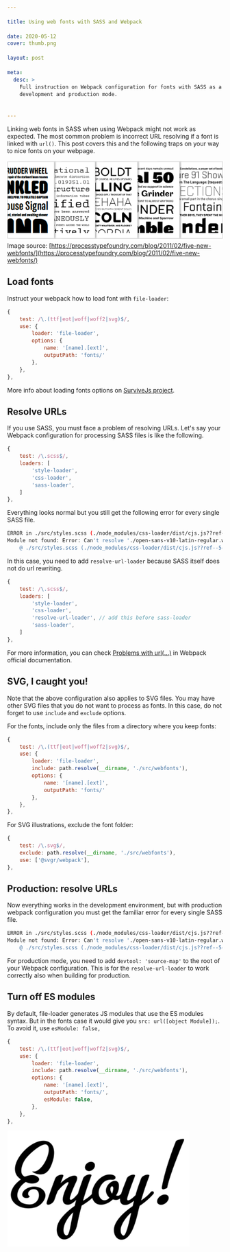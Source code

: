 ```yaml
---

title: Using web fonts with SASS and Webpack

date: 2020-05-12
cover: thumb.png

layout: post

meta:
  desc: >
    Full instruction on Webpack configuration for fonts with SASS as a CSS solution, for both
    development and production mode.


---
```


<div data-excerpt>

Linking web fonts in SASS when using Webpack might not work as expected. The most common problem is incorrect URL resolving if a font is linked with `url()`. This post covers this and the following traps on your way to nice fonts on your webpage.

</div>

<div class="small" markdown="1">

![](thumb.png)<br/>
Image source:
[https://processtypefoundry.com/blog/2011/02/five-new-webfonts/](https://processtypefoundry.com/blog/2011/02/five-new-webfonts/)

</div>

## Load fonts

Instruct your webpack how to load font with `file-loader`:

```javascript
{
    test: /\.(ttf|eot|woff|woff2|svg)$/,
    use: {
        loader: 'file-loader',
        options: {
            name: '[name].[ext]',
            outputPath: 'fonts/'
        },
    },
},
```

More info about loading fonts options on [SurviveJs project](https://survivejs.com/webpack/loading/fonts/).

## Resolve URLs

If you use SASS, you must face a problem of resolving URLs. Let's say your Webpack configuration for processing SASS files is like the following.

```javascript
{
    test: /\.scss$/,
    loaders: [
        'style-loader',
        'css-loader',
        'sass-loader',
    ]
},
```

Everything looks normal but you still get the following error for every single SASS file.


```bash
ERROR in ./src/styles.scss (./node_modules/css-loader/dist/cjs.js??ref--5-1!./node_modules/resolve-url-loader!./node_modules/sass-loader/dist/cjs.js??ref--5-3!./src/styles.scss)
Module not found: Error: Can't resolve './open-sans-v10-latin-regular.woff' in '/Users/varya/WebDev/my-pet-project'
    @ ./src/styles.scss (./node_modules/css-loader/dist/cjs.js??ref--5-1!./node_modules/resolve-url-loader!./node_modules/sass-loader/dist/cjs.js??ref--5-3!./src/styles.scss) 19:42-87
```

In this case, you need to add `resolve-url-loader` because SASS itself does not do url rewriting.

```javascript
{
    test: /\.scss$/,
    loaders: [
        'style-loader',
        'css-loader',
        'resolve-url-loader', // add this before sass-loader
        'sass-loader',
    ]
},
```

For more information, you can check [Problems with url(...)](https://webpack.js.org/loaders/sass-loader/#problems-with-url) in Webpack official documentation.


## SVG, I caught you!

Note that the above configuration also applies to SVG files. You may have other SVG files that you do not want to process as fonts. In this case, do not forget to use `include` and `exclude` options.

For the fonts, include only the files from a directory where you keep fonts:

```javascript
{
    test: /\.(ttf|eot|woff|woff2|svg)$/,
    use: {
        loader: 'file-loader',
        include: path.resolve(__dirname, './src/webfonts'),
        options: {
            name: '[name].[ext]',
            outputPath: 'fonts/'
        },
    },
},
```

For SVG illustrations, exclude the font folder:

```javascript
{
    test: /\.svg$/,
    exclude: path.resolve(__dirname, './src/webfonts'),
    use: ['@svgr/webpack'],
},
```

## Production: resolve URLs

Now everything works in the development environment, but with production webpack configuration you must get the familiar error for every single SASS file.

```bash
ERROR in ./src/styles.scss (./node_modules/css-loader/dist/cjs.js??ref--5-1!./node_modules/resolve-url-loader!./node_modules/sass-loader/dist/cjs.js??ref--5-3!./src/styles.scss)
Module not found: Error: Can't resolve './open-sans-v10-latin-regular.woff' in '/Users/varya/WebDev/my-pet-project'
    @ ./src/styles.scss (./node_modules/css-loader/dist/cjs.js??ref--5-1!./node_modules/resolve-url-loader!./node_modules/sass-loader/dist/cjs.js??ref--5-3!./src/styles.scss) 19:42-87
```

For production mode, you need to add `devtool: 'source-map'` to the root of your Webpack configuration. This is for the `resolve-url-loader` to work correctly also when building for production.

## Turn off ES modules

By default, file-loader generates JS modules that use the ES modules syntax. But in the fonts case it would give you `src: url([object Module]);`. To avoid it, use `esModule: false,`

```javascript
{
    test: /\.(ttf|eot|woff|woff2|svg)$/,
    use: {
        loader: 'file-loader',
        include: path.resolve(__dirname, './src/webfonts'),
        options: {
            name: '[name].[ext]',
            outputPath: 'fonts/',
            esModule: false,
        },
    },
},
```

![](./enjoy.png)
